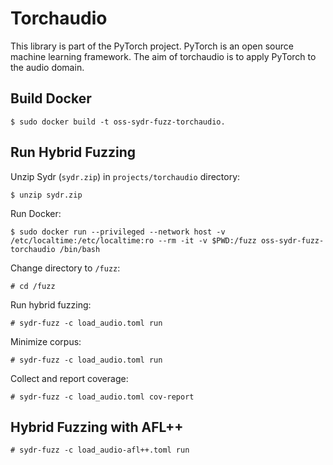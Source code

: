 # Torchaudio

This library is part of the PyTorch project. PyTorch is an open source machine learning framework.
The aim of torchaudio is to apply PyTorch to the audio domain.

## Build Docker

    $ sudo docker build -t oss-sydr-fuzz-torchaudio.

## Run Hybrid Fuzzing

Unzip Sydr (`sydr.zip`) in `projects/torchaudio` directory:

    $ unzip sydr.zip

Run Docker:

    $ sudo docker run --privileged --network host -v /etc/localtime:/etc/localtime:ro --rm -it -v $PWD:/fuzz oss-sydr-fuzz-torchaudio /bin/bash

Change directory to `/fuzz`:

    # cd /fuzz

Run hybrid fuzzing:

    # sydr-fuzz -c load_audio.toml run

Minimize corpus:

    # sydr-fuzz -c load_audio.toml run

Collect and report coverage:

    # sydr-fuzz -c load_audio.toml cov-report

## Hybrid Fuzzing with AFL++

    # sydr-fuzz -c load_audio-afl++.toml run
